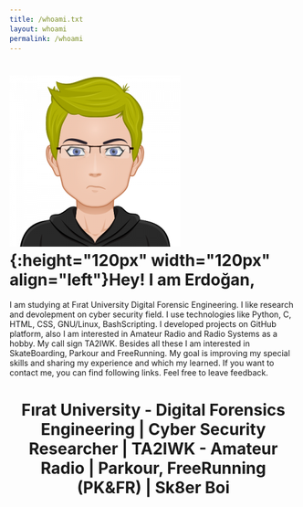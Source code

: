 ```yaml
---
title: /whoami.txt
layout: whoami
permalink: /whoami
---
```

# ![](./eredot_pkfr_2.png){:height="120px" width="120px" align="left"}Hey! I am Erdoğan,
I am studying at Fırat University Digital Forensic Engineering. I like research and devolepment on cyber security field. I use technologies like Python, C, HTML, CSS, GNU/Linux, BashScripting. I developed projects on GitHub platform, also I am interested in Amateur Radio and Radio Systems as a hobby. My call sign TA2IWK. Besides all these I am interested in SkateBoarding, Parkour and FreeRunning. My goal is improving my special skills and sharing my experience and which my learned. If you want to contact me, you can find following links. Feel free to leave feedback.
<br/>
# <center>Fırat University - Digital Forensics Engineering | Cyber Security Researcher | TA2IWK - Amateur Radio | Parkour, FreeRunning (PK&FR) | Sk8er Boi</center>
